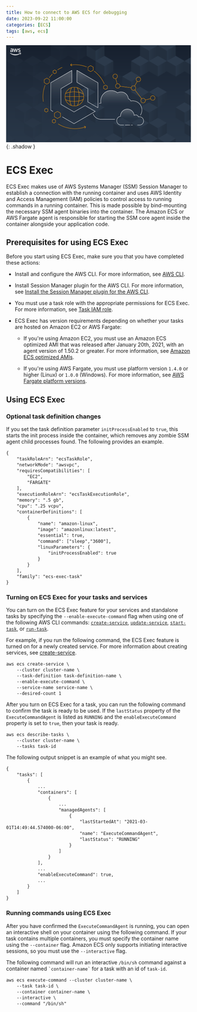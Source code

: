 ```yaml
---
title: How to connect to AWS ECS for debugging
date: 2023-09-22 11:00:00
categories: [ECS]
tags: [aws, ecs]
---
```

<script defer data-domain="senad-d.github.io" src="https://plus.seki.ink/js/script.js"></script>
![](https://github.com/senad-d/senad-d.github.io/blob/main/_media/images/ECS-Anywhere.png?raw=true){: .shadow }

# ECS Exec

ECS Exec makes use of AWS Systems Manager (SSM) Session Manager to establish a connection with the running container and uses AWS Identity and Access Management (IAM) policies to control access to running commands in a running container. This is made possible by bind-mounting the necessary SSM agent binaries into the container. The Amazon ECS or AWS Fargate agent is responsible for starting the SSM core agent inside the container alongside your application code.

## Prerequisites for using ECS Exec

Before you start using ECS Exec, make sure you that you have completed these actions:

-   Install and configure the AWS CLI. For more information, see [AWS CLI](https://docs.aws.amazon.com/cli/latest/userguide/cli-environment.html).
    
-   Install Session Manager plugin for the AWS CLI. For more information, see [Install the Session Manager plugin for the AWS CLI](https://docs.aws.amazon.com/systems-manager/latest/userguide/session-manager-working-with-install-plugin.html).
    
-   You must use a task role with the appropriate permissions for ECS Exec. For more information, see [Task IAM role](https://docs.aws.amazon.com/AmazonECS/latest/developerguide/task-iam-roles.html).
    
-   ECS Exec has version requirements depending on whether your tasks are hosted on Amazon EC2 or AWS Fargate:
    
    -   If you're using Amazon EC2, you must use an Amazon ECS optimized AMI that was released after January 20th, 2021, with an agent version of 1.50.2 or greater. For more information, see [Amazon ECS optimized AMIs](https://docs.aws.amazon.com/AmazonECS/latest/developerguide/ecs-optimized_AMI.html).
        
    -   If you're using AWS Fargate, you must use platform version `1.4.0` or higher (Linux) or `1.0.0` (Windows). For more information, see [AWS Fargate platform versions](https://docs.aws.amazon.com/AmazonECS/latest/developerguide/platform_versions.html).

## Using ECS Exec

### Optional task definition changes

If you set the task definition parameter `initProcessEnabled` to `true`, this starts the init process inside the container, which removes any zombie SSM agent child processes found. The following provides an example.

```shell
{
    "taskRoleArn": "ecsTaskRole",
    "networkMode": "awsvpc",
    "requiresCompatibilities": [
        "EC2",
        "FARGATE"
    ],
    "executionRoleArn": "ecsTaskExecutionRole",
    "memory": ".5 gb",
    "cpu": ".25 vcpu",
    "containerDefinitions": [
        {
            "name": "amazon-linux",
            "image": "amazonlinux:latest",
            "essential": true,
            "command": ["sleep","3600"],
            "linuxParameters": {
                "initProcessEnabled": true
            }
        }
    ],
    "family": "ecs-exec-task"
}
```

### Turning on ECS Exec for your tasks and services

You can turn on the ECS Exec feature for your services and standalone tasks by specifying the `--enable-execute-command` flag when using one of the following AWS CLI commands: [`create-service`](https://docs.aws.amazon.com/cli/latest/reference/ecs/create-service.html), [`update-service`](https://docs.aws.amazon.com/cli/latest/reference/ecs/update-service-console-v2.html), [`start-task`](https://docs.aws.amazon.com/cli/latest/reference/ecs/start-task.html), or [`run-task`](https://docs.aws.amazon.com/cli/latest/reference/ecs/run-task.html).

For example, if you run the following command, the ECS Exec feature is turned on for a newly created service. For more information about creating services, see [create-service](https://docs.aws.amazon.com/cli/latest/reference/ecs/create-service.html).

```shell
aws ecs create-service \
    --cluster cluster-name \
    --task-definition task-definition-name \
    --enable-execute-command \
    --service-name service-name \
    --desired-count 1
```

After you turn on ECS Exec for a task, you can run the following command to confirm the task is ready to be used. If the `lastStatus` property of the `ExecuteCommandAgent` is listed as `RUNNING` and the `enableExecuteCommand` property is set to `true`, then your task is ready.

```shell
aws ecs describe-tasks \
    --cluster cluster-name \
    --tasks task-id
```

The following output snippet is an example of what you might see.

```shell
{
    "tasks": [
        {
            ...
            "containers": [
                {
                    ...
                    "managedAgents": [
                        {
                            "lastStartedAt": "2021-03-01T14:49:44.574000-06:00",
                            "name": "ExecuteCommandAgent",
                            "lastStatus": "RUNNING"
                        }
                    ]
                }
            ],
            ...
            "enableExecuteCommand": true,
            ...
        }
    ]
}
```

### Running commands using ECS Exec

After you have confirmed the `ExecuteCommandAgent` is running, you can open an interactive shell on your container using the following command. If your task contains multiple containers, you must specify the container name using the `--container` flag. Amazon ECS only supports initiating interactive sessions, so you must use the `--interactive` flag.

The following command will run an interactive `/bin/sh` command against a container named `` `container-name` `` for a task with an id of `task-id`.

```shell
aws ecs execute-command --cluster cluster-name \
    --task task-id \
    --container container-name \
    --interactive \
    --command "/bin/sh"
```